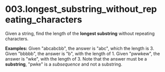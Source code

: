 # 003.longest_substring_without_repeating_characters

Given a string, find the length of the **longest substring** without repeating characters.

**Examples:**
Given "abcabcbb", the answer is "abc", which the length is 3.
Given "bbbbb", the answer is "b", with the length of 1.
Given "pwwkew", the answer is "wke", with the length of 3. Note that the answer must be a **substring**, "pwke" is a _subsequence_ and not a substring.
